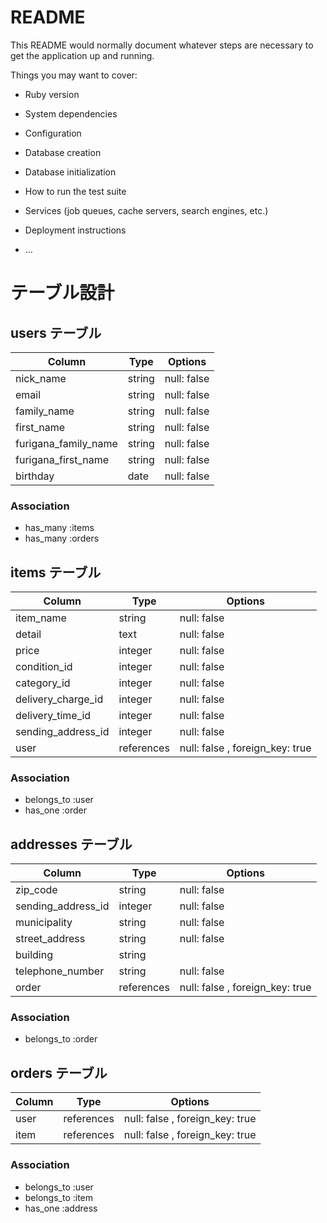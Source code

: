 # README

This README would normally document whatever steps are necessary to get the
application up and running.

Things you may want to cover:

* Ruby version

* System dependencies

* Configuration

* Database creation

* Database initialization

* How to run the test suite

* Services (job queues, cache servers, search engines, etc.)

* Deployment instructions

* ...

# テーブル設計

## users テーブル

| Column               | Type   | Options     |
| -------------------- | ------ | ----------- |
| nick_name            | string | null: false |
| email                | string | null: false |
| family_name          | string | null: false |
| first_name           | string | null: false |
| furigana_family_name | string | null: false |
| furigana_first_name  | string | null: false |
| birthday             | date   | null: false |



### Association

- has_many :items
- has_many :orders

## items テーブル

| Column             | Type       | Options                        |
| ------------------ | ---------- | ------------------------------ |
| item_name          | string     | null: false                    |
| detail             | text       | null: false                    |
| price              | integer    | null: false                    |
| condition_id       | integer    | null: false                    |
| category_id        | integer    | null: false                    |
| delivery_charge_id | integer    | null: false                    |
| delivery_time_id   | integer    | null: false                    |
| sending_address_id | integer    | null: false                    |
| user               | references | null: false , foreign_key: true|


### Association

- belongs_to :user
- has_one :order

## addresses テーブル

| Column             | Type       | Options                         |
| ------------------ | ---------- | ------------------------------- |
| zip_code           | string     | null: false                     |
| sending_address_id | integer    | null: false                     |
| municipality       | string     | null: false                     |
| street_address     | string     | null: false                     |
| building           | string     |                                 |
| telephone_number   | string     | null: false                     |
| order              | references | null: false , foreign_key: true |


### Association

- belongs_to :order

## orders テーブル

| Column  | Type       | Options                        |
| ------- | ---------- | ------------------------------ |
| user    | references | null: false , foreign_key: true|
| item    | references | null: false , foreign_key: true|

### Association

- belongs_to :user
- belongs_to :item
- has_one :address